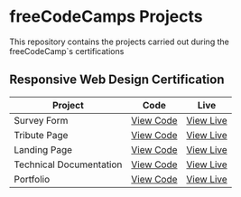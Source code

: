 # freeCodeCamps Projects

This repository contains the projects carried out during the freeCodeCamp`s certifications

## Responsive Web Design Certification

| Project | Code | Live |
| -- | -- | -- |
| Survey Form | [View Code](https://github.com/NoaSalgado/freeCodeCamp/tree/main/survery-form) | [View Live](https://noasalgado.github.io/freeCodeCamp/survery-form/)
| Tribute Page | [View Code](https://github.com/NoaSalgado/freeCodeCamp/tree/main/tribute-page) | [View Live](https://noasalgado.github.io/freeCodeCamp/tribute-page/)
| Landing Page | [View Code](https://github.com/NoaSalgado/freeCodeCamp/tree/main/landing-page) | [View Live](https://noasalgado.github.io/freeCodeCamp/landing-page/)
| Technical Documentation | [View Code](https://github.com/NoaSalgado/freeCodeCamp/tree/main/techincal-documentation-page) | [View Live](https://noasalgado.github.io/freeCodeCamp/technical-documentation-page/)
| Portfolio | [View Code](https://github.com/NoaSalgado/freeCodeCamp/tree/main/portfolio) | [View Live](https://noasalgado.github.io/freeCodeCamp/portfolio/)
